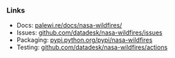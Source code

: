 ### Links

* Docs: [palewi.re/docs/nasa-wildfires/](https://palewi.re/docs/nasa-wildfires/)
* Issues: [github.com/datadesk/nasa-wildfires/issues](https://github.com/datadesk/nasa-wildfires/issues)
* Packaging: [pypi.python.org/pypi/nasa-wildfires](https://pypi.python.org/pypi/nasa-wildfires)
* Testing: [github.com/datadesk/nasa-wildfires/actions](https://github.com/datadesk/nasa-wildfires/actions)
